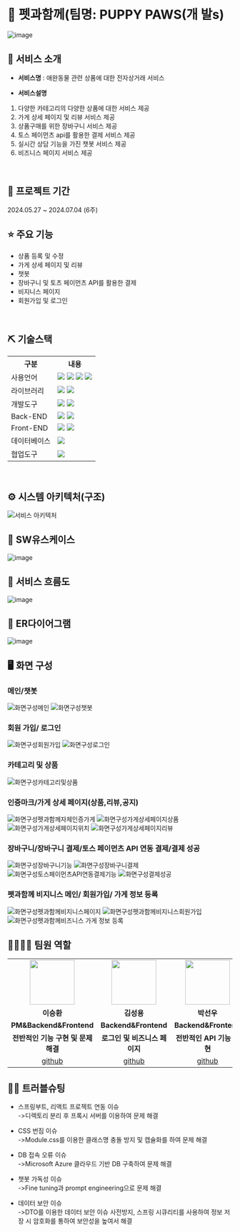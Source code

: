 # 📎 펫과함께(팀명: PUPPY PAWS(개 발s)
![image](https://github.com/2024-SMHRD-SW-Fullstack-1/Withpet/assets/148773549/acd8080c-c0cf-4451-8497-1ff973b0dff8)


## 👀 서비스 소개
* <b>서비스명</b> : 애완동물 관련 상품에 대한 전자상거래 서비스


* <b>서비스설명</b>
<ol>
  <li>다양한 카테고리의 다양한 상품에 대한 서비스 제공</li>
  <li>가게 상세 페이지 및 리뷰 서비스 제공</li>
  <li>상품구매를 위한 장바구니 서비스 제공</li>
  <li>토스 페이먼츠 api를 활용한 결제 서비스 제공</li>
  <li>실시간 상담 기능을 가진 챗봇 서비스 제공</li>
  <li>비즈니스 페이지 서비스 제공</li>
</ol>
<br>

## 📅 프로젝트 기간
2024.05.27 ~ 2024.07.04 (6주)
<br>

## ⭐ 주요 기능
* 상품 등록 및 수정
* 가게 상세 페이지 및 리뷰
* 챗봇
* 장바구니 및 토츠 페이먼츠 API를 활용한 결제
* 비지니스 페이지
* 회원가입 및 로그인
<br>

## ⛏ 기술스택
<table>
    <tr>
        <th>구분</th>
        <th>내용</th>
    </tr>
    <tr>
        <td>사용언어</td>
        <td>
            <img src="https://img.shields.io/badge/Java-007396?style=for-the-badge&logo=java&logoColor=white"/>
            <img src="https://img.shields.io/badge/HTML5-E34F26?style=for-the-badge&logo=HTML5&logoColor=white"/>
            <img src="https://img.shields.io/badge/CSS3-1572B6?style=for-the-badge&logo=CSS3&logoColor=white"/>
            <img src="https://img.shields.io/badge/JavaScript-F7DF1E?style=for-the-badge&logo=JavaScript&logoColor=white"/>
        </td>
    </tr>
    <tr>
        <td>라이브러리</td>
        <td>
            <img src="https://img.shields.io/badge/Redux-toolkit-%23593d88.svg?style=for-the-badge&logo=redux&logoColor=white" >
            <img src="https://img.shields.io/badge/React_Router-CA4245?style=for-the-badge&logo=react-router&logoColor=white">
        </td>
    </tr>
    <tr>
        <td>개발도구</td>
        <td>
            <img src="https://img.shields.io/badge/IntelliJ IDEA-000000?style=for-the-badge&logo=IntelliJ IDEA&logoColor=white"/> 
            <img src="https://img.shields.io/badge/VSCode-007ACC?style=for-the-badge&logo=VisualStudioCode&logoColor=white"/>
        </td>
    </tr>
    <tr>
        <td>Back-END</td>
        <td>
            <img src="https://img.shields.io/badge/Apache Tomcat-D22128?style=for-the-badge&logo=Apache Tomcat&logoColor=white"/>
            <img src="https://img.shields.io/badge/Spring Boot-6DB33F?style=for-the-badge&logo=Spring Boot&logoColor=white"/>
        </td>
    </tr>
    <tr>
        <td>Front-END</td>
        <td>
            <img src="https://img.shields.io/badge/React-61DAFB?style=for-the-badge&logo=React&logoColor=black">
            <img src="https://img.shields.io/badge/Node.js-339933?style=for-the-badge&logo=Node.js&logoColor=white"/> 
        </td>
    </tr>
    <tr>
        <td>데이터베이스</td>
        <td>
            <img src="https://img.shields.io/badge/MySQL-4479A1?style=for-the-badge&logo=MySQL&logoColor=white"/>             
        </td>
    </tr>
    <tr>
        <td>협업도구</td>
        <td>            
            <img src="https://img.shields.io/badge/GitHub-181717?style=for-the-badge&logo=GitHub&logoColor=white"/>
        </td>
    </tr>
</table>


<br>

## ⚙ 시스템 아키텍처(구조)
![서비스 아키텍처](https://github.com/2024-SMHRD-SW-Fullstack-1/Withpet/assets/148773549/31e3d558-3298-44bd-99f9-642344adecbd)
<br>

## 📌 SW유스케이스
![image](https://github.com/2024-SMHRD-SW-Fullstack-1/Withpet/assets/148773549/3d6ac396-b5b1-4c1d-bb48-65a8c229eab3)
<br>

## 📌 서비스 흐름도
![image](https://github.com/2024-SMHRD-SW-Fullstack-1/Withpet/assets/148773549/0a8bbed8-fc16-420a-8dff-8f8e333c8d15)
<br>

## 📌 ER다이어그램
![image](https://github.com/2024-SMHRD-SW-Fullstack-1/Withpet/assets/148773549/fb3d91e7-2900-4430-b263-6b88a483c702)
<br>

## 🖥 화면 구성

### 메인/챗봇
![화면구성메인](https://github.com/2024-SMHRD-SW-Fullstack-1/Withpet/assets/148773549/bfbc83f4-6224-4691-89b4-042a6d872dad)
![화면구성챗봇](https://github.com/2024-SMHRD-SW-Fullstack-1/Withpet/assets/148773549/86b0256f-10b9-429d-9286-c2b10b7e609f)

### 회원 가입/ 로그인
![화면구성회원가입](https://github.com/2024-SMHRD-SW-Fullstack-1/Withpet/assets/148773549/6bbcfd52-4dee-4b27-8ca5-ad19b8e3e0e4)
![화면구성로그인](https://github.com/2024-SMHRD-SW-Fullstack-1/Withpet/assets/148773549/ac09ca54-50bb-4c8c-bd96-dd8107e44322)
<br>

### 카테고리 및 상품
![화면구성카테고리및상품](https://github.com/2024-SMHRD-SW-Fullstack-1/Withpet/assets/148773549/e799bf9f-8d95-481b-96dc-2fefe625fbf5)
<br>

### 인증마크/가게 상세 페이지(상품,리뷰,공지)
![화면구성펫과함께자체인증가게](https://github.com/2024-SMHRD-SW-Fullstack-1/Withpet/assets/148773549/d238142e-d3aa-4839-8c10-bac7eadf4411)
![화면구성가게상세페이지상품](https://github.com/2024-SMHRD-SW-Fullstack-1/Withpet/assets/148773549/1271f4ac-42cc-4180-be04-8c73d497ed65)
![화면구성가게상세페이지위치](https://github.com/2024-SMHRD-SW-Fullstack-1/Withpet/assets/148773549/d57eb3cd-1bf1-4581-b2c2-3b66913dcbd2)
![화면구성가게상세페이지리뷰](https://github.com/2024-SMHRD-SW-Fullstack-1/Withpet/assets/148773549/f83a0e7f-cc32-4ac2-ab25-d4670279bafd)
<br>

### 장바구니/장바구니 결제/토스 페이먼츠 API 연동 결제/결제 성공
![화면구성장바구니기능](https://github.com/2024-SMHRD-SW-Fullstack-1/Withpet/assets/148773549/1d5a59dd-2b77-4c0e-9582-1167815da9db)
![화면구성장바구니결제](https://github.com/2024-SMHRD-SW-Fullstack-1/Withpet/assets/148773549/fbd0c695-caa3-4d2c-a10b-64212918b35a)
![화면구성토스페이먼츠API연동결제기능](https://github.com/2024-SMHRD-SW-Fullstack-1/Withpet/assets/148773549/7ac72054-bde0-4396-85de-1bb4c25974b5)
![화면구성결제성공](https://github.com/2024-SMHRD-SW-Fullstack-1/Withpet/assets/148773549/46d2f587-069b-4be4-904b-9cf4d0b7f4c3)
<br>

### 펫과함께 비지니스 메인/ 회원가입/ 가게 정보 등록
![화면구성펫과함께비지니스페이지](https://github.com/2024-SMHRD-SW-Fullstack-1/Withpet/assets/148773549/d3c58582-2b88-44e8-8c25-806c982af12d)
![화면구성펫과함께비지니스회원가입](https://github.com/2024-SMHRD-SW-Fullstack-1/Withpet/assets/148773549/35173af7-fa53-4282-8724-ef5d00080e5d)
![화면구성펫과함께비즈니스 가게 정보 등록](https://github.com/2024-SMHRD-SW-Fullstack-1/Withpet/assets/148773549/e546d983-8fcb-4d29-8da6-ecc30c6b17e7)
<br>

## 👨‍👩‍👦‍👦 팀원 역할
<table>
  <tr>
    <td align="center"><img src="https://github.com/2024-SMHRD-SW-Fullstack-1/Withpet/assets/148773549/a8160204-f89a-47d8-b877-2d1ef1b0a6b5" width="100" height="100"/></td>
    <td align="center"><img src="https://github.com/2024-SMHRD-SW-Fullstack-1/Withpet/assets/148773549/f5824022-2668-4e8e-b939-410e75f11efd" width="100" height="100"/></td>
    <td align="center"><img src="https://github.com/2024-SMHRD-SW-Fullstack-1/Withpet/assets/148773549/5193c686-25de-47bb-ab38-31cc54d6d6bf" width="100" height="100"/></td>
    <td align="center"><img src="https://github.com/2024-SMHRD-SW-Fullstack-1/Withpet/assets/148773549/2026b0a1-5e40-4756-a7d2-09647efffec5" width="100" height="100"/></td>    
  </tr>
  <tr>
    <td align="center"><strong>이승환</strong></td>
    <td align="center"><strong>김성용</strong></td>
    <td align="center"><strong>박선우</strong></td>
    <td align="center"><strong>차한솔</strong></td>  
  </tr>
  <tr>
    <td align="center"><b>PM&Backend&Frontend</b></td>
    <td align="center"><b>Backend&Frontend</b></td>
    <td align="center"><b>Backend&Frontend</b></td>
    <td align="center"><b>Backend&Frontend</b></td>
  </tr>
  <tr>
    <td align="center"><b>전반적인 기능 구현 및 문제 해결</b></td>
    <td align="center"><b>로그인 및 비즈니스 페이지</b></td>
    <td align="center"><b>전반적인 API 기능 구현</b></td>
    <td align="center"><b>회원가입 및 로그인</b></td>
  </tr>
  <tr>
    <td align="center"><a href="https://github.com/sonic8-8" target='_blank'>github</a></td>
    <td align="center"><a href="https://github.com/ksy2666" target='_blank'>github</a></td>
    <td align="center"><a href="https://github.com/17season" target='_blank'>github</a></td>
    <td align="center"><a href="https://github.com/hansol1998" target='_blank'>github</a></td>
  </tr>
</table>

## 🤾‍♂️ 트러블슈팅
  
* 스프링부트, 리액트 프로젝트 연동 이슈<br>
 ->디렉토리 분리 후 프록시 서버를 이용하여 문제 해결
 
* CSS 번짐 이슈<br>
 ->Module.css를 이용한 클래스명 충돌 방지 및 캡슐화를 하여 문제 해결

* DB 접속 오류 이슈<br>
 ->Microsoft Azure 클라우드 기반 DB 구축하여 문제 해결

* 챗봇 가독성 이슈<br>
 ->Fine tuning과 prompt engineering으로 문제 해결

* 데이터 보안 이슈<br>
 ->DTO를 이용한 데이터 보안 이슈 사전방지,
  스프링 시큐리티를 사용하여 정보 저장 시 암호화를 통하여 보안성을 높여서 해결


